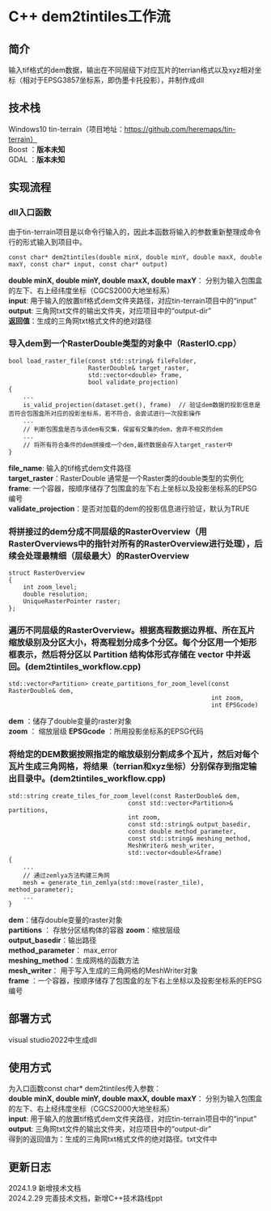<!-- 前端、后端、C++算法三部分开发者在各自文件夹中编写此技术文档,文档中实现流程尽可能详细 -->

# C++ dem2tintiles工作流

## 简介
输入tif格式的dem数据，输出在不同层级下对应瓦片的terrian格式以及xyz相对坐标（相对于EPSG3857坐标系，即伪墨卡托投影），并制作成dll

## 技术栈
Windows10
tin-terrain（项目地址：https://github.com/heremaps/tin-terrain）  
Boost ：**版本未知**  
GDAL ：**版本未知**

## 实现流程
### dll入口函数
由于tin-terrain项目是以命令行输入的，因此本函数将输入的参数重新整理成命令行的形式输入到项目中。
```
const char* dem2tintiles(double minX, double minY, double maxX, double maxY, const char* input, const char* output)
```
**double minX, double minY, double maxX, double maxY**： 分别为输入包围盒的左下、右上经纬度坐标（CGCS2000大地坐标系）  
**input**: 用于输入的放置tif格式dem文件夹路径，对应tin-terrain项目中的“input”  
**output**: 三角网txt文件的输出文件夹，对应项目中的“output-dir”  
**返回值**：生成的三角网txt格式文件的绝对路径

### 导入dem到一个RasterDouble类型的对象中（RasterIO.cpp）
```
bool load_raster_file(const std::string& fileFolder,
                      RasterDouble& target_raster,
                      std::vector<double> frame,
                      bool validate_projection)
{
    ...
    is_valid_projection(dataset.get(), frame)  // 验证dem数据的投影信息是否符合包围盒所对应的投影坐标系，若不符合，会尝试进行一次投影操作
    ...
    // 判断包围盒是否与该dem有交集，保留有交集的dem，舍弃不相交的dem
    ...
    // 将所有符合条件的dem拼接成一个dem,最终数据会存入target_raster中
}
```
**file_name**: 输入的tif格式dem文件路径  
**target_raster**：RasterDouble 通常是一个Raster类的double类型的实例化  
**frame**: 一个容器，按顺序储存了包围盒的左下右上坐标以及投影坐标系的EPSG编号  
**validate_projection**：是否对加载的dem的投影信息进行验证，默认为TRUE  


### 将拼接过的dem分成不同层级的RasterOverview（用RasterOverviews中的指针对所有的RasterOverview进行处理），后续会处理最精细（层级最大）的RasterOverview
```
struct RasterOverview
{
    int zoom_level;
    double resolution;  
    UniqueRasterPointer raster;   
};
```

### 遍历不同层级的RasterOverview。根据高程数据边界框、所在瓦片缩放级别及分区大小，将高程划分成多个分区。每个分区用一个矩形框表示，然后将分区以 Partition 结构体形式存储在 vector 中并返回。(dem2tintiles_workflow.cpp)
```
std::vector<Partition> create_partitions_for_zoom_level(const RasterDouble& dem,
                                                        int zoom,
                                                        int EPSGcode)
```
**dem** ：储存了double变量的raster对象  
**zoom**                ： 缩放层级
**EPSGcode**            ：所用投影坐标系的EPSG代码

### 将给定的DEM数据按照指定的缩放级别分割成多个瓦片，然后对每个瓦片生成三角网格，将结果（terrian和xyz坐标）分别保存到指定输出目录中。(dem2tintiles_workflow.cpp)
```
std::string create_tiles_for_zoom_level(const RasterDouble& dem,
                                 const std::vector<Partition>& partitions,
                                 int zoom,
                                 const std::string& output_basedir,
                                 const double method_parameter,
                                 const std::string& meshing_method,
                                 MeshWriter& mesh_writer,
                                 std::vector<double>&frame) 
{
    ...
    // 通过zemlya方法构建三角网
    mesh = generate_tin_zemlya(std::move(raster_tile), method_parameter);
    ...
}
```
**dem**：储存double变量的raster对象   
**partitions**  ： 存放分区结构体的容器
**zoom**：缩放层级  
**output_basedir**：输出路径  
**method_parameter**：    max_error  
**meshing_method**：生成网格的函数方法  
**mesh_writer**：   用于写入生成的三角网格的MeshWriter对象  
**frame**  ：一个容器，按顺序储存了包围盒的左下右上坐标以及投影坐标系的EPSG编号

## 部署方式
visual studio2022中生成dll

## 使用方式
为入口函数const char* dem2tintiles传入参数：  
**double minX, double minY, double maxX, double maxY**： 分别为输入包围盒的左下、右上经纬度坐标（CGCS2000大地坐标系）  
**input**: 用于输入的放置tif格式dem文件夹路径，对应tin-terrain项目中的“input”  
**output**: 三角网txt文件的输出文件夹，对应项目中的“output-dir”  
得到的返回值为：生成的三角网txt格式文件的绝对路径。txt文件中

## 更新日志
2024.1.9 新增技术文档  
2024.2.29 完善技术文档，新增C++技术路线ppt